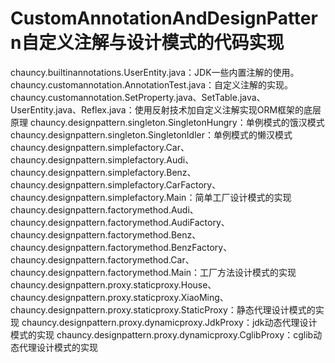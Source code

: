 # CustomAnnotationAndDesignPattern自定义注解与设计模式的代码实现
chauncy.builtinannotations.UserEntity.java：JDK一些内置注解的使用。
chauncy.customannotation.AnnotationTest.java：自定义注解的实现。
chauncy.customannotation.SetProperty.java、SetTable.java、UserEntity.java、Reflex.java：使用反射技术加自定义注解实现ORM框架的底层原理
chauncy.designpattern.singleton.SingletonHungry：单例模式的饿汉模式
chauncy.designpattern.singleton.SingletonIdler：单例模式的懒汉模式
chauncy.designpattern.simplefactory.Car、chauncy.designpattern.simplefactory.Audi、chauncy.designpattern.simplefactory.Benz、chauncy.designpattern.simplefactory.CarFactory、chauncy.designpattern.simplefactory.Main：简单工厂设计模式的实现
chauncy.designpattern.factorymethod.Audi、chauncy.designpattern.factorymethod.AudiFactory、chauncy.designpattern.factorymethod.Benz、chauncy.designpattern.factorymethod.BenzFactory、chauncy.designpattern.factorymethod.Car、chauncy.designpattern.factorymethod.Main：工厂方法设计模式的实现
chauncy.designpattern.proxy.staticproxy.House、chauncy.designpattern.proxy.staticproxy.XiaoMing、chauncy.designpattern.proxy.staticproxy.StaticProxy：静态代理设计模式的实现
chauncy.designpattern.proxy.dynamicproxy.JdkProxy：jdk动态代理设计模式的实现
chauncy.designpattern.proxy.dynamicproxy.CglibProxy：cglib动态代理设计模式的实现
